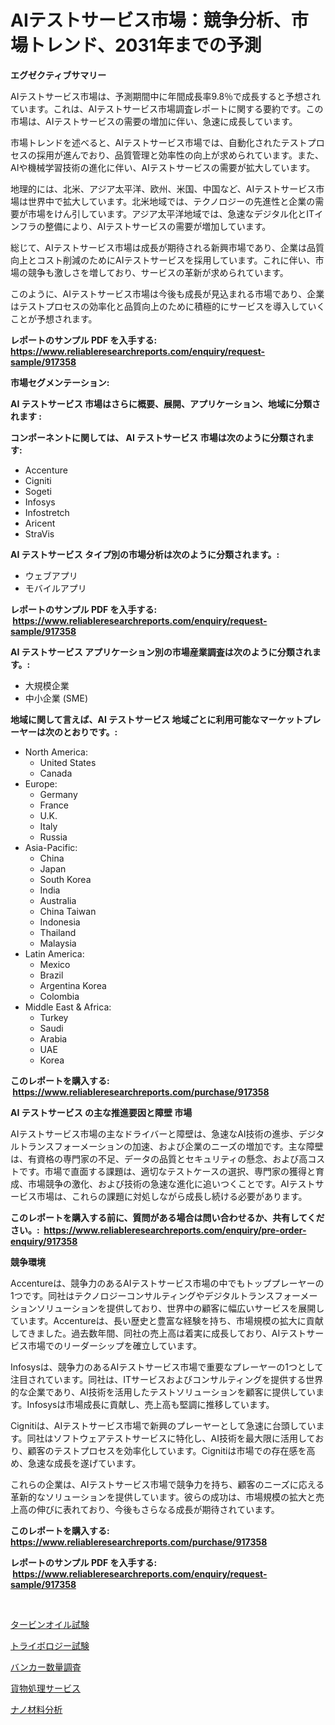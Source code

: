 <p><h1>AIテストサービス市場：競争分析、市場トレンド、2031年までの予測</h1></p><p><strong>エグゼクティブサマリー</strong></p>
<p><p>AIテストサービス市場は、予測期間中に年間成長率9.8％で成長すると予想されています。これは、AIテストサービス市場調査レポートに関する要約です。この市場は、AIテストサービスの需要の増加に伴い、急速に成長しています。</p><p>市場トレンドを述べると、AIテストサービス市場では、自動化されたテストプロセスの採用が進んでおり、品質管理と効率性の向上が求められています。また、AIや機械学習技術の進化に伴い、AIテストサービスの需要が拡大しています。</p><p>地理的には、北米、アジア太平洋、欧州、米国、中国など、AIテストサービス市場は世界中で拡大しています。北米地域では、テクノロジーの先進性と企業の需要が市場をけん引しています。アジア太平洋地域では、急速なデジタル化とITインフラの整備により、AIテストサービスの需要が増加しています。</p><p>総じて、AIテストサービス市場は成長が期待される新興市場であり、企業は品質向上とコスト削減のためにAIテストサービスを採用しています。これに伴い、市場の競争も激しさを増しており、サービスの革新が求められています。</p><p>このように、AIテストサービス市場は今後も成長が見込まれる市場であり、企業はテストプロセスの効率化と品質向上のために積極的にサービスを導入していくことが予想されます。</p></p>
<p><strong>レポートのサンプル PDF を入手する: <a href="https://www.reliableresearchreports.com/enquiry/request-sample/917358">https://www.reliableresearchreports.com/enquiry/request-sample/917358</a></strong></p>
<p><strong>市場セグメンテーション:</strong></p>
<p><strong> AI テストサービス 市場はさらに概要、展開、アプリケーション、地域に分類されます :</strong></p>
<p><strong>コンポーネントに関しては、 AI テストサービス 市場は次のように分類されます: &nbsp;</strong></p>
<p><ul><li>Accenture</li><li>Cigniti</li><li>Sogeti</li><li>Infosys</li><li>Infostretch</li><li>Aricent</li><li>StraVis</li></ul></p>
<p><strong> AI テストサービス タイプ別の市場分析は次のように分類されます。:</strong></p>
<p><ul><li>ウェブアプリ</li><li>モバイルアプリ</li></ul></p>
<p><strong>レポートのサンプル PDF を入手する: &nbsp;<a href="https://www.reliableresearchreports.com/enquiry/request-sample/917358">https://www.reliableresearchreports.com/enquiry/request-sample/917358</a></strong></p>
<p><strong> AI テストサービス アプリケーション別の市場産業調査は次のように分類されます。:</strong></p>
<p><ul><li>大規模企業</li><li>中小企業 (SME)</li></ul></p>
<p><strong>地域に関して言えば、AI テストサービス 地域ごとに利用可能なマーケットプレーヤーは次のとおりです。:</strong></p>
<p><ul>
    <li>
        North America:
        <ul>
            <li>United States</li>
            <li>Canada</li>
        </ul>
    </li>
    <li>
        Europe:
        <ul>
            <li>Germany</li>
            <li>France</li>
            <li>U.K.</li>
            <li>Italy</li>
            <li>Russia</li>
        </ul>
    </li>
    <li>
        Asia-Pacific:
        <ul>
            <li>China</li>
            <li>Japan</li>
            <li>South Korea</li>
            <li>India</li>
            <li>Australia</li>
            <li>China Taiwan</li>
            <li>Indonesia</li>
            <li>Thailand</li>
            <li>Malaysia</li>
        </ul>
    </li>
    <li>
        Latin America:
        <ul>
            <li>Mexico</li>
            <li>Brazil</li>
            <li>Argentina Korea</li>
            <li>Colombia</li>
        </ul>
    </li>
    <li>
        Middle East & Africa:
        <ul>
            <li>Turkey</li>
            <li>Saudi</li>
            <li>Arabia</li>
            <li>UAE</li>
            <li>Korea</li>
        </ul>
    </li>
    </ul></p>
<p><strong>このレポートを購入する: &nbsp;<a href="https://www.reliableresearchreports.com/purchase/917358">https://www.reliableresearchreports.com/purchase/917358</a></strong></p>
<p><strong>AI テストサービス の主な推進要因と障壁 市場</strong></p>
<p><p>AIテストサービス市場の主なドライバーと障壁は、急速なAI技術の進歩、デジタルトランスフォーメーションの加速、および企業のニーズの増加です。主な障壁は、有資格の専門家の不足、データの品質とセキュリティの懸念、および高コストです。市場で直面する課題は、適切なテストケースの選択、専門家の獲得と育成、市場競争の激化、および技術の急速な進化に追いつくことです。AIテストサービス市場は、これらの課題に対処しながら成長し続ける必要があります。</p></p>
<p><strong>このレポートを購入する前に、質問がある場合は問い合わせるか、共有してください。:&nbsp; <a href="https://www.reliableresearchreports.com/enquiry/pre-order-enquiry/917358">https://www.reliableresearchreports.com/enquiry/pre-order-enquiry/917358</a></strong></p>
<p><strong>競争環境</strong></p>
<p><p>Accentureは、競争力のあるAIテストサービス市場の中でもトッププレーヤーの1つです。同社はテクノロジーコンサルティングやデジタルトランスフォーメーションソリューションを提供しており、世界中の顧客に幅広いサービスを展開しています。Accentureは、長い歴史と豊富な経験を持ち、市場規模の拡大に貢献してきました。過去数年間、同社の売上高は着実に成長しており、AIテストサービス市場でのリーダーシップを確立しています。</p><p>Infosysは、競争力のあるAIテストサービス市場で重要なプレーヤーの1つとして注目されています。同社は、ITサービスおよびコンサルティングを提供する世界的な企業であり、AI技術を活用したテストソリューションを顧客に提供しています。Infosysは市場成長に貢献し、売上高も堅調に推移しています。</p><p>Cignitiは、AIテストサービス市場で新興のプレーヤーとして急速に台頭しています。同社はソフトウェアテストサービスに特化し、AI技術を最大限に活用しており、顧客のテストプロセスを効率化しています。Cignitiは市場での存在感を高め、急速な成長を遂げています。</p><p>これらの企業は、AIテストサービス市場で競争力を持ち、顧客のニーズに応える革新的なソリューションを提供しています。彼らの成功は、市場規模の拡大と売上高の伸びに表れており、今後もさらなる成長が期待されています。</p></p>
<p><strong>このレポートを購入する: &nbsp; <a href="https://www.reliableresearchreports.com/purchase/917358">https://www.reliableresearchreports.com/purchase/917358</a></strong></p>
<p><strong>レポートのサンプル PDF を入手する: &nbsp;<a href="https://www.reliableresearchreports.com/enquiry/request-sample/917358">https://www.reliableresearchreports.com/enquiry/request-sample/917358</a></strong><strong></strong></p>
<p>&nbsp;</p>
<p><p><a href="https://github.com/cbigkbh02719/Market-Research-Report-List-1/blob/main/7659397183298.md">タービンオイル試験</a></p><p><a href="https://github.com/mreklxf44233/Market-Research-Report-List-1/blob/main/4499178183297.md">トライボロジー試験</a></p><p><a href="https://github.com/cbigkbh02719/Market-Research-Report-List-1/blob/main/4176722183300.md">バンカー数量調査</a></p><p><a href="https://github.com/mreklxf44233/Market-Research-Report-List-1/blob/main/1430778183301.md">貨物処理サービス</a></p><p><a href="https://github.com/mreklxf44233/Market-Research-Report-List-1/blob/main/6179039183299.md">ナノ材料分析</a></p></p>